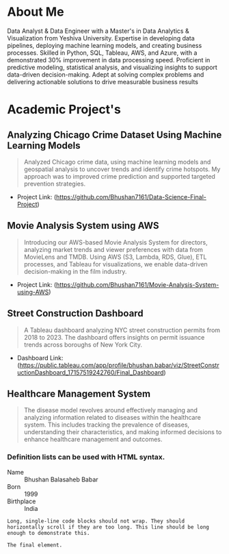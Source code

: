 # About Me

Data Analyst & Data Engineer with a Master's in Data Analytics & Visualization from Yeshiva University. Expertise in developing data pipelines, deploying machine learning models, and creating business processes. Skilled in Python, SQL, Tableau, AWS, and Azure, with a demonstrated 30% improvement in data processing speed. Proficient in predictive modeling, statistical analysis, and visualizing insights to support data-driven decision-making. Adept at solving complex problems and delivering actionable solutions to drive measurable business results

# Academic Project's

## Analyzing Chicago Crime Dataset Using Machine Learning Models

> Analyzed Chicago crime data, using machine learning models and geospatial analysis to uncover trends and identify crime hotspots. My approach was to improved crime prediction and supported targeted prevention strategies.

- Project Link: (<a>https://github.com/Bhushan7161/Data-Science-Final-Project</a>)


## Movie Analysis System using AWS

> Introducing our AWS-based Movie Analysis System for directors, analyzing market trends and viewer preferences with data from MovieLens and TMDB. Using AWS (S3, Lambda, RDS, Glue), ETL processes, and Tableau for visualizations, we enable data-driven decision-making in the film industry.

- Project Link: (https://github.com/Bhushan7161/Movie-Analysis-System-using-AWS)

## Street Construction Dashboard

> A Tableau dashboard analyzing NYC street construction permits from 2018 to 2023. The dashboard offers insights on permit issuance trends across boroughs of New York City.

- Dashboard Link: (https://public.tableau.com/app/profile/bhushan.babar/viz/StreetConstructionDashboard_17157519242760/Final_Dashboard)

## Healthcare Management System

> The disease model revolves around effectively managing and analyzing information related to diseases within the healthcare system. This includes tracking the prevalence of diseases, understanding their characteristics, and making informed decisions to enhance healthcare management and outcomes.

### Definition lists can be used with HTML syntax.

<dl>
<dt>Name</dt>
<dd>Bhushan Balasaheb Babar</dd>
<dt>Born</dt>
<dd>1999</dd>
<dt>Birthplace</dt>
<dd>India</dd>
</dl>

```
Long, single-line code blocks should not wrap. They should horizontally scroll if they are too long. This line should be long enough to demonstrate this.
```

```
The final element.
```
